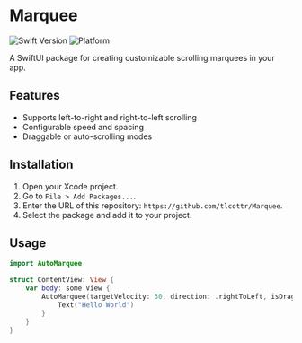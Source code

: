 # Marquee

![Swift Version](https://img.shields.io/badge/Swift-5.7-orange)
![Platform](https://img.shields.io/badge/platform-iOS%20%7C%20macOS-lightgrey)

A SwiftUI package for creating customizable scrolling marquees in your app.

## Features
- Supports left-to-right and right-to-left scrolling
- Configurable speed and spacing
- Draggable or auto-scrolling modes

## Installation
1. Open your Xcode project.
2. Go to `File > Add Packages...`.
3. Enter the URL of this repository: `https://github.com/tlcottr/Marquee`.
4. Select the package and add it to your project.

## Usage
```swift
import AutoMarquee

struct ContentView: View {
    var body: some View {
        AutoMarquee(targetVelocity: 30, direction: .rightToLeft, isDraggable: false) {
            Text("Hello World")
        }
    }
}
